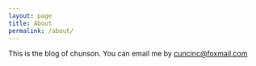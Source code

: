 ```yaml
---
layout: page
title: About
permalink: /about/
---
```


This is the blog of chunson. You can email me by cuncinc@foxmail.com



